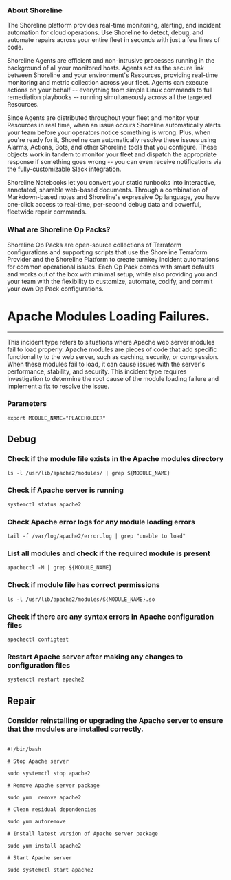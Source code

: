 
### About Shoreline
The Shoreline platform provides real-time monitoring, alerting, and incident automation for cloud operations. Use Shoreline to detect, debug, and automate repairs across your entire fleet in seconds with just a few lines of code.

Shoreline Agents are efficient and non-intrusive processes running in the background of all your monitored hosts. Agents act as the secure link between Shoreline and your environment's Resources, providing real-time monitoring and metric collection across your fleet. Agents can execute actions on your behalf -- everything from simple Linux commands to full remediation playbooks -- running simultaneously across all the targeted Resources.

Since Agents are distributed throughout your fleet and monitor your Resources in real time, when an issue occurs Shoreline automatically alerts your team before your operators notice something is wrong. Plus, when you're ready for it, Shoreline can automatically resolve these issues using Alarms, Actions, Bots, and other Shoreline tools that you configure. These objects work in tandem to monitor your fleet and dispatch the appropriate response if something goes wrong -- you can even receive notifications via the fully-customizable Slack integration.

Shoreline Notebooks let you convert your static runbooks into interactive, annotated, sharable web-based documents. Through a combination of Markdown-based notes and Shoreline's expressive Op language, you have one-click access to real-time, per-second debug data and powerful, fleetwide repair commands.

### What are Shoreline Op Packs?
Shoreline Op Packs are open-source collections of Terraform configurations and supporting scripts that use the Shoreline Terraform Provider and the Shoreline Platform to create turnkey incident automations for common operational issues. Each Op Pack comes with smart defaults and works out of the box with minimal setup, while also providing you and your team with the flexibility to customize, automate, codify, and commit your own Op Pack configurations.

# Apache Modules Loading Failures.
---

This incident type refers to situations where Apache web server modules fail to load properly. Apache modules are pieces of code that add specific functionality to the web server, such as caching, security, or compression. When these modules fail to load, it can cause issues with the server's performance, stability, and security. This incident type requires investigation to determine the root cause of the module loading failure and implement a fix to resolve the issue.

### Parameters
```shell
export MODULE_NAME="PLACEHOLDER"
```

## Debug

### Check if the module file exists in the Apache modules directory
```shell
ls -l /usr/lib/apache2/modules/ | grep ${MODULE_NAME}
```

### Check if Apache server is running
```shell
systemctl status apache2
```

### Check Apache error logs for any module loading errors
```shell
tail -f /var/log/apache2/error.log | grep "unable to load"
```

### List all modules and check if the required module is present
```shell
apachectl -M | grep ${MODULE_NAME}
```

### Check if module file has correct permissions
```shell
ls -l /usr/lib/apache2/modules/${MODULE_NAME}.so
```

### Check if there are any syntax errors in Apache configuration files
```shell
apachectl configtest
```

### Restart Apache server after making any changes to configuration files
```shell
systemctl restart apache2
```

## Repair

### Consider reinstalling or upgrading the Apache server to ensure that the modules are installed correctly.
```shell

#!/bin/bash

# Stop Apache server

sudo systemctl stop apache2

# Remove Apache server package

sudo yum  remove apache2

# Clean residual dependencies

sudo yum autoremove

# Install latest version of Apache server package

sudo yum install apache2

# Start Apache server

sudo systemctl start apache2


```